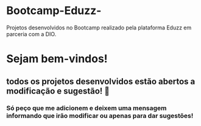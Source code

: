 # Bootcamp-Eduzz-
Projetos desenvolvidos no Bootcamp realizado pela plataforma Eduzz em parceria com a DIO.

# Sejam bem-vindos!
## todos os projetos desenvolvidos estão abertos a modificação e sugestão! 🔖
### Só peço que me adicionem e deixem uma mensagem informando que irão modificar ou apenas para dar sugestões!
